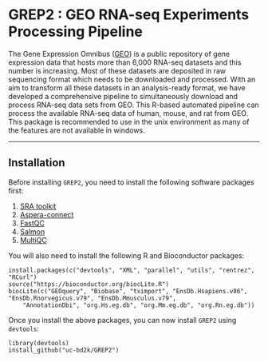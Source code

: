 # GREP2 : GEO RNA-seq Experiments Processing Pipeline

The Gene Expression Omnibus ([GEO](https://www.ncbi.nlm.nih.gov/geo/)) is a public repository of gene expression data 
that hosts more than 6,000 RNA-seq datasets and this number is increasing. Most of these datasets are deposited in raw sequencing 
format which needs to be downloaded and processed. With an aim to transform all these datasets in an analysis-ready format, 
we have developed a comprehensive pipeline to simultaneously download and process RNA-seq data sets from GEO. 
This R-based automated pipeline can process the available RNA-seq data of human, mouse, and rat from GEO. This package is 
recommended to use in the unix environment as many of the features are not available in windows.

---
## Installation

Before installing `GREP2`, you need to install the following software packages first:

1. [SRA toolkit](http://www.sthda.com/english/wiki/install-sra-toolkit)
2. [Aspera-connect](http://download.asperasoft.com/download/docs/connect/2.3/aspera-connect-linux.html#installation)
3. [FastQC](https://www.bioinformatics.babraham.ac.uk/projects/seqmonk/INSTALL.txt)
4. [Salmon](http://salmon.readthedocs.io/en/latest/building.html)
5. [MultiQC](https://github.com/ewels/MultiQC/blob/master/docs/installation.md)

You will also need to install the following R and Bioconductor packages:
```
install.packages(c("devtools", "XML", "parallel", "utils", "rentrez", "RCurl")
source("https://bioconductor.org/biocLite.R")
biocLite(c("GEOquery", "Biobase", "tximport", "EnsDb.Hsapiens.v86", "EnsDb.Rnorvegicus.v79", "EnsDb.Mmusculus.v79",
    "AnnotationDbi", "org.Hs.eg.db", "org.Mm.eg.db", "org.Rn.eg.db"))
``` 

Once you install the above packages, you can now install `GREP2` using `devtools`:

```
library(devtools)
install_github("uc-bd2k/GREP2")
```

